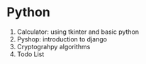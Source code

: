 # Python
1. Calculator: using tkinter and basic python
2. Pyshop: introduction to django
3. Cryptograhpy algorithms
4. Todo List
